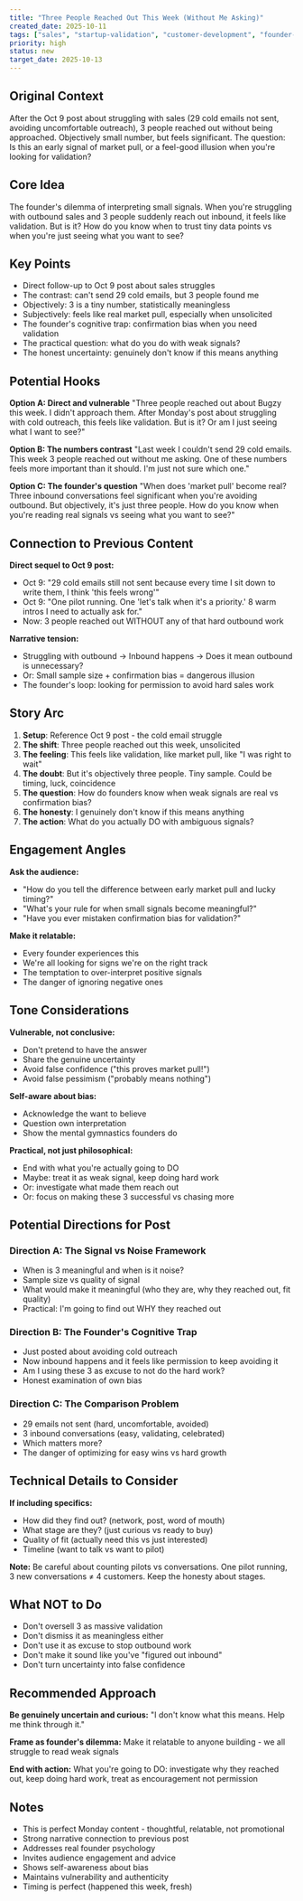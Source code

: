 ```yaml
---
title: "Three People Reached Out This Week (Without Me Asking)"
created_date: 2025-10-11
tags: ["sales", "startup-validation", "customer-development", "founder-psychology", "bugzy"]
priority: high
status: new
target_date: 2025-10-13
---
```


## Original Context

After the Oct 9 post about struggling with sales (29 cold emails not sent, avoiding uncomfortable outreach), 3 people reached out without being approached. Objectively small number, but feels significant. The question: Is this an early signal of market pull, or a feel-good illusion when you're looking for validation?

## Core Idea

The founder's dilemma of interpreting small signals. When you're struggling with outbound sales and 3 people suddenly reach out inbound, it feels like validation. But is it? How do you know when to trust tiny data points vs when you're just seeing what you want to see?

## Key Points

- Direct follow-up to Oct 9 post about sales struggles
- The contrast: can't send 29 cold emails, but 3 people found me
- Objectively: 3 is a tiny number, statistically meaningless
- Subjectively: feels like real market pull, especially when unsolicited
- The founder's cognitive trap: confirmation bias when you need validation
- The practical question: what do you do with weak signals?
- The honest uncertainty: genuinely don't know if this means anything

## Potential Hooks

**Option A: Direct and vulnerable**
"Three people reached out about Bugzy this week. I didn't approach them. After Monday's post about struggling with cold outreach, this feels like validation. But is it? Or am I just seeing what I want to see?"

**Option B: The numbers contrast**
"Last week I couldn't send 29 cold emails. This week 3 people reached out without me asking. One of these numbers feels more important than it should. I'm just not sure which one."

**Option C: The founder's question**
"When does 'market pull' become real? Three inbound conversations feel significant when you're avoiding outbound. But objectively, it's just three people. How do you know when you're reading real signals vs seeing what you want to see?"

## Connection to Previous Content

**Direct sequel to Oct 9 post:**
- Oct 9: "29 cold emails still not sent because every time I sit down to write them, I think 'this feels wrong'"
- Oct 9: "One pilot running. One 'let's talk when it's a priority.' 8 warm intros I need to actually ask for."
- Now: 3 people reached out WITHOUT any of that hard outbound work

**Narrative tension:**
- Struggling with outbound → Inbound happens → Does it mean outbound is unnecessary?
- Or: Small sample size + confirmation bias = dangerous illusion
- The founder's loop: looking for permission to avoid hard sales work

## Story Arc

1. **Setup**: Reference Oct 9 post - the cold email struggle
2. **The shift**: Three people reached out this week, unsolicited
3. **The feeling**: This feels like validation, like market pull, like "I was right to wait"
4. **The doubt**: But it's objectively three people. Tiny sample. Could be timing, luck, coincidence
5. **The question**: How do founders know when weak signals are real vs confirmation bias?
6. **The honesty**: I genuinely don't know if this means anything
7. **The action**: What do you actually DO with ambiguous signals?

## Engagement Angles

**Ask the audience:**
- "How do you tell the difference between early market pull and lucky timing?"
- "What's your rule for when small signals become meaningful?"
- "Have you ever mistaken confirmation bias for validation?"

**Make it relatable:**
- Every founder experiences this
- We're all looking for signs we're on the right track
- The temptation to over-interpret positive signals
- The danger of ignoring negative ones

## Tone Considerations

**Vulnerable, not conclusive:**
- Don't pretend to have the answer
- Share the genuine uncertainty
- Avoid false confidence ("this proves market pull!")
- Avoid false pessimism ("probably means nothing")

**Self-aware about bias:**
- Acknowledge the want to believe
- Question own interpretation
- Show the mental gymnastics founders do

**Practical, not just philosophical:**
- End with what you're actually going to DO
- Maybe: treat it as weak signal, keep doing hard work
- Or: investigate what made them reach out
- Or: focus on making these 3 successful vs chasing more

## Potential Directions for Post

### Direction A: The Signal vs Noise Framework
- When is 3 meaningful and when is it noise?
- Sample size vs quality of signal
- What would make it meaningful (who they are, why they reached out, fit quality)
- Practical: I'm going to find out WHY they reached out

### Direction B: The Founder's Cognitive Trap
- Just posted about avoiding cold outreach
- Now inbound happens and it feels like permission to keep avoiding it
- Am I using these 3 as excuse to not do the hard work?
- Honest examination of own bias

### Direction C: The Comparison Problem
- 29 emails not sent (hard, uncomfortable, avoided)
- 3 inbound conversations (easy, validating, celebrated)
- Which matters more?
- The danger of optimizing for easy wins vs hard growth

## Technical Details to Consider

**If including specifics:**
- How did they find out? (network, post, word of mouth)
- What stage are they? (just curious vs ready to buy)
- Quality of fit (actually need this vs just interested)
- Timeline (want to talk vs want to pilot)

**Note:** Be careful about counting pilots vs conversations. One pilot running, 3 new conversations ≠ 4 customers. Keep the honesty about stages.

## What NOT to Do

- Don't oversell 3 as massive validation
- Don't dismiss it as meaningless either
- Don't use it as excuse to stop outbound work
- Don't make it sound like you've "figured out inbound"
- Don't turn uncertainty into false confidence

## Recommended Approach

**Be genuinely uncertain and curious:**
"I don't know what this means. Help me think through it."

**Frame as founder's dilemma:**
Make it relatable to anyone building - we all struggle to read weak signals

**End with action:**
What you're going to DO: investigate why they reached out, keep doing hard work, treat as encouragement not permission

## Notes

- This is perfect Monday content - thoughtful, relatable, not promotional
- Strong narrative connection to previous post
- Addresses real founder psychology
- Invites audience engagement and advice
- Shows self-awareness about bias
- Maintains vulnerability and authenticity
- Timing is perfect (happened this week, fresh)
